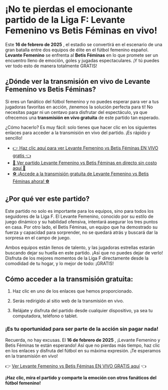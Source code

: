 # ¡No te pierdas el emocionante partido de la Liga F: Levante Femenino vs Betis Féminas en vivo!

Este **16 de febrero de 2025** , el estadio se convertirá en el escenario de una gran batalla entre dos equipos de élite en el fútbol femenino español. **Levante Femenino** se enfrenta al **Betis Féminas** en lo que promete ser un encuentro lleno de emoción, goles y jugadas espectaculares. ¡Y tú puedes ver todo esto de manera totalmente GRATIS!

## ¿Dónde ver la transmisión en vivo de Levante Femenino vs Betis Féminas?

Si eres un fanático del fútbol femenino y no puedes esperar para ver a tus jugadoras favoritas en acción, ¡tenemos la solución perfecta para ti! No necesitas pagar ni un centavo para disfrutar del espectáculo, ya que ofrecemos una **transmisión en vivo gratuita** de este partido tan esperado.

¿Cómo hacerlo? Es muy fácil: solo tienes que hacer clic en los siguientes enlaces para acceder a la transmisión en vivo del partido. ¡Es rápido y sencillo!

- [👉 Haz clic aquí para ver Levante Femenino vs Betis Féminas EN VIVO gratis 👈](https://tinyurl.com/livestreamfreeo?st=Levante+Femenino+vs+Betis+F%C3%A9minas&si=ghc)
- [🎥 Ver partido Levante Femenino vs Betis Féminas en directo sin costo aquí 🎥](https://tinyurl.com/livestreamfreeo?st=Levante+Femenino+vs+Betis+F%C3%A9minas&si=ghc)
- [⚽ ¡Accede a la transmisión gratuita de Levante Femenino vs Betis Féminas ahora! ⚽](https://tinyurl.com/livestreamfreeo?st=Levante+Femenino+vs+Betis+F%C3%A9minas&si=ghc)

## ¿Por qué ver este partido?

Este partido no solo es importante para los equipos, sino para todos los seguidores de la Liga F. El Levante Femenino, conocido por su estilo de juego dinámico y su habilidad ofensiva, intentará asegurar los tres puntos en casa. Por otro lado, el Betis Féminas, un equipo que ha demostrado su fuerza y capacidad para sorprender, no se quedará atrás y buscará dar la sorpresa en el campo de juego.

Ambos equipos están llenos de talento, y las jugadoras estrellas estarán buscando dejar su huella en este partido. ¡Así que no puedes dejar de verlo! Disfruta de los mejores momentos de la Liga F directamente desde la comodidad de tu hogar, y lo mejor de todo: ¡GRATIS!

## Cómo acceder a la transmisión gratuita:

1. Haz clic en uno de los enlaces que hemos proporcionado.

2. Serás redirigido al sitio web de la transmisión en vivo.

3. Relájate y disfruta del partido desde cualquier dispositivo, ya sea tu computadora, teléfono o tablet.

### ¡Es tu oportunidad para ser parte de la acción sin pagar nada!

Recuerda, no hay excusas. El **16 de febrero de 2025** , ¡Levante Femenino y Betis Féminas te están esperando! Así que no pierdas más tiempo, haz clic en los enlaces y disfruta del fútbol en su máxima expresión. ¡Te esperamos en la transmisión en vivo!

👉 [Ver Levante Femenino vs Betis Féminas EN VIVO GRATIS aquí](https://tinyurl.com/livestreamfreeo?st=Levante+Femenino+vs+Betis+F%C3%A9minas&si=ghc) 👈

**¡Haz clic, mira el partido y comparte la emoción con otros fanáticos del fútbol femenino!**
